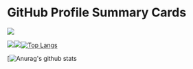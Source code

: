 # GitHub Profile Summary Cards

[![](https://raw.githubusercontent.com/FukuHiro12111/profile/main/profile-summary-card-output/solarized/0-profile-details.svg)](https://github.com/vn7n24fzkq/github-profile-summary-cards)

[![](https://raw.githubusercontent.com/FukuHiro12111/profile/main/profile-summary-card-output/solarized/1-repos-per-language.svg)](https://github.com/vn7n24fzkq/github-profile-summary-cards)[![](https://raw.githubusercontent.com/FukuHiro12111/profile/main/profile-summary-card-output/solarized/2-most-commit-language.svg)](https://github.com/vn7n24fzkq/github-profile-summary-cards)[![Top Langs](https://github-readme-stats.vercel.app/api/top-langs/?username=FukuHiro12111&layout=compact)](https://github.com/FukuHiro12111/github-readme-stats)


[![Anurag's github stats](https://github-readme-stats.vercel.app/api?username=FukuHiro12111&show_icons=true&theme=radical)
